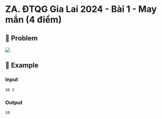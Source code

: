 # ZA. ĐTQG Gia Lai 2024 - Bài 1 - May mắn (4 điểm)

## 📖 Problem

![](https://espresso.codeforces.com/e1c4b3c005fe5f2637e636c135239560475ebcb8.png)


## 🧠 Example

### Input

```text
30 3
```

### Output

```text
10
```


